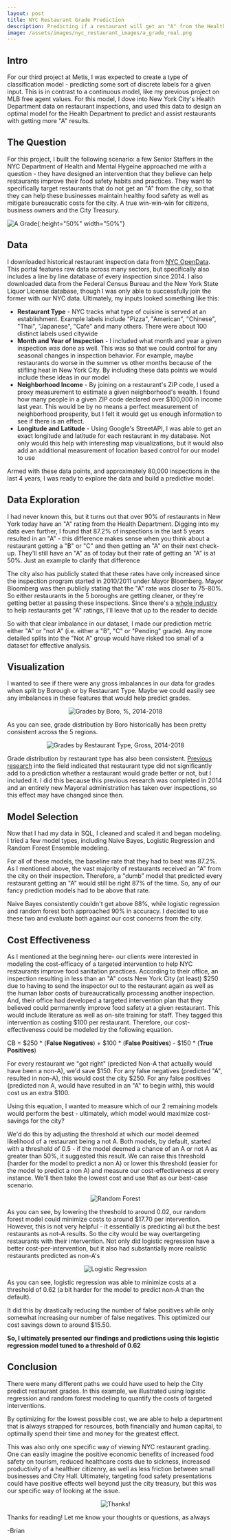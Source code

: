 ```yaml
---
layout: post
title: NYC Restaurant Grade Prediction
description: Predicting if a restaurant will get an "A" from the Health Department
image: /assets/images/nyc_restaurant_images/a_grade_real.png
---
```


## Intro
For our third project at Metis, I was expected to create a type of classification model - predicting some sort of discrete labels for a given input. This is in contrast to a continuous model, like my previous project on MLB free agent values. For this model, I dove into New York City's Health Department data on restaurant inspections, and used this data to design an optimal model for the Health Department to predict and assist restaurants with getting more "A" results.

## The Question
For this project, I built the following scenario: a few Senior Staffers in the NYC Department of Health and Mental Hygeine approached me with a question - they have designed an intervention that they believe can help restaurants improve their food safety habits and practices. They want to specifically target restaurants that do not get an "A" from the city, so that they can help these businesses maintain healthy food safety as well as mitigate bureaucratic costs for the city. A true win-win-win for citizens, business owners and the City Treasury.

![A Grade](/assets/images/nyc_restaurant_images/a_grade_real.png){:height="50%" width="50%"}
<!-- <p align="center">
  <img src="/assets/images/nyc_restaurant_images/a_grade_real.png" alt="A Grade" width="40%"/>
</p> -->

## Data
I downloaded historical restaurant inspection data from [NYC OpenData](https://data.cityofnewyork.us/Health/DOHMH-New-York-City-Restaurant-Inspection-Results/xx67-kt59). This portal features raw data across many sectors, but specifically also includes a line by line database of every inspection since 2014. I also downloaded data from the Federal Census Bureau and the New York State Liquor License database, though I was only able to successfully join the former with our NYC data. Ultimately, my inputs looked something like this:

* **Restaurant Type** - NYC tracks what type of cuisine is served at an establishment. Example labels include "Pizza", "American", "Chinese", "Thai", "Japanese", "Cafe" and many others. There were about 100 distinct labels used citywide
* **Month and Year of Inspection** - I included what month and year a given inspection was done as well. This was so that we could control for any seasonal changes in inspection behavior. For example, maybe restaurants do worse in the summer vs other months because of the stifling heat in New York City. By including these data points we would include these ideas in our model
* **Neighborhood Income** - By joining on a restaurant's ZIP code, I used a proxy measurement to estimate a given neighborhood's wealth. I found how many people in a given ZIP code declared over $100,000 in income last year. This would be by no means a perfect measurement of neighborhood prosperity, but I felt it would get us enough information to see if there is an effect.
* **Longitude and Latitude** - Using Google's StreetAPI, I was able to get an exact longitude and latitude for each restaurant in my database. Not only would this help with interesting map visualizations, but it would also add an additional measurement of location based control for our model to use


Armed with these data points, and approximately 80,000 inspections in the last 4 years, I was ready to explore the data and build a predictive model.

## Data Exploration

I had never known this, but it turns out that over 90% of restaurants in New York today have an "A" rating from the Health Department. Digging into my data even further, I found that 87.2% of inspections in the last 5 years resulted in an "A" - this difference makes sense when you think about a restaurant getting a "B" or "C" and then getting an "A" on their next check-up. They'll still have an "A" as of today but their rate of getting an "A" is at 50%. Just an example to clarify that difference

The city also has publicly stated that these rates have only increased since the inspection program started in 2010/2011 under Mayor Bloomberg. Mayor Bloomberg was then publicly stating that the "A" rate was closer to 75-80%. So either restaurants in the 5 boroughs are getting cleaner, or they're getting better at passing these inspections. Since there's a [whole industry](https://www.nytimes.com/2015/10/05/nyregion/health-exam-help-for-restaurants-to-avoid-rodents-or-worse-a-c.html?action=click&contentCollection=N.Y.%20%2F%20Region&module=RelatedCoverage&region=EndOfArticle&pgtype=article) to help restaurants get "A" ratings, I'll leave that up to the reader to decide

So with that clear imbalance in our dataset, I made our prediction metric either "A" or "not A" (i.e. either a "B", "C" or "Pending" grade). Any more detailed splits into the "Not A" group would have risked too small of a dataset for effective analysis.

## Visualization
I wanted to see if there were any gross imbalances in our data for grades when split by Borough or by Restaurant Type. Maybe we could easily see any imbalances in these features that would help predict grades.

<p align="center">
  <img src="/assets/images/nyc_restaurant_images/grades_by_boro_total.png" alt="Grades by Boro, %, 2014-2018"/>
</p>

As you can see, grade distribution by Boro historically has been pretty consistent across the 5 regions.

<p align="center">
  <img src="/assets/images/nyc_restaurant_images/cuisine_type_gross.png" alt="Grades by Restaurant Type, Gross, 2014-2018"/>
</p>

Grade distribution by restaurant type has also been consistent. [Previous research](https://ebph.it/article/view/9442) into the field indicated that restaurant type did not significantly add to a prediction whether a restaurant would grade better or not, but I included it. I did this because this previous research was completed in 2014 and an entirely new Mayoral administration has taken over inspections, so this effect may have changed since then.

## Model Selection
Now that I had my data in SQL, I cleaned and scaled it and began modeling. I tried a few model types, including Naive Bayes, Logistic Regression and Random Forest Ensemble modeling.

For all of these models, the baseline rate that they had to beat was 87.2%. As I mentioned above, the vast majority of restaurants received an "A" from the city on their inspection. Therefore, a "dumb" model that predicted every restaurant getting an "A" would still be right 87% of the time. So, any of our fancy prediction models had to be above that rate.

Naive Bayes consistently couldn't get above 88%, while logistic regression and random forest both approached 90% in accuracy. I decided to use these two and evaluate both against our cost concerns from the city.

## Cost Effectiveness
As I mentioned at the beginning here- our clients were interested in modeling the cost-efficacy of a targeted intervention to help NYC restaurants improve food sanitation practices. According to their office, an inspection resulting in less than an "A" costs New York City (at least) $250 due to having to send the inspector out to the restaurant again as well as the human labor costs of bureaucratically processing another inspection. And, their office had developed a targeted intervention plan that they believed could permanently improve food safety at a given restaurant. This would include literature as well as on-site training for staff. They tagged this intervention as costing $100 per restaurant. Therefore, our cost-effectiveness could be modeled by the following equation.

CB = $250 \* (**False Negatives**) + $100 \* (**False Positives**) - $150 \* (**True Positives**)

For every restaurant we "got right" (predicted Non-A that actually would have been a non-A), we'd save $150. For any false negatives (predicted "A", resulted in non-A), this would cost the city $250. For any false positives (predicted non A, would have resulted in an "A" to begin with), this would cost us an extra $100.

Using this equation, I wanted to measure which of our 2 remaining models would perform the best - ultimately, which model would maximize cost-savings for the city?

We'd do this by adjusting the threshold at which our model deemed likelihood of a restaurant being a not A. Both models, by default, started with a threshold of 0.5 - if the model deemed a chance of an A or not A as greater than 50%, it suggested this result. We can raise this threshold (harder for the model to predict a non A) or lower this threshold (easier for the model to predict a non A) and measure our cost-effectiveness at every instance. We'll then take the lowest cost and use that as our best-case scenario.

<p align="center">
  <img src="/assets/images/nyc_restaurant_images/randforest_cost_eff.png" alt="Random Forest"/>
</p>

As you can see, by lowering the threshold to around 0.02, our random forest model could minimize costs to around $17.70 per intervention. However, this is not very helpful - it essentially is predicting all but the best restaurants as not-A results. So the city would be way overtargeting restaurants with their intervention. Not only did logistic regression have a better cost-per-intervention, but it also had substantially more realistic restaurants predicted as non-A's

<p align="center">
  <img src="/assets/images/nyc_restaurant_images/logistic_cost_eff.png" alt="Logistic Regression"/>
</p>

As you can see, logistic regression was able to minimize costs at a threshold of 0.62 (a bit harder for the model to predict non-A than the default).

It did this by drastically reducing the number of false positives while only somewhat increasing our number of false negatives. This optimized our cost savings down to around $15.50.

**So, I ultimately presented our findings and predictions using this logistic regression model tuned to a threshold of   0.62**

## Conclusion

There were many different paths we could have used to help the City predict restaurant grades. In this example, we illustrated using logistic regression and random forest modeling to quantify the costs of targeted interventions.

By optimizing for the lowest possible cost, we are able to help a department that is always strapped for resources, both financially and human capital, to optimally spend their time and money for the greatest effect.

This was also only one specific way of viewing NYC restaurant grading. One can easily imagine the positive economic benefits of increased food safety on tourism, reduced healthcare costs due to sickness, increased productivity of a healthier citizenry, as well as less friction between small businesses and City Hall. Ultimately, targeting food safety presentations could have positive effects well beyond just the city treasury, but this was our specific way of looking at the issue.

<p align="center">
  <img src="/assets/images/nyc_restaurant_images/a_grade_thanks.png" alt="Thanks!"/>
</p>

Thanks for reading! Let me know your thoughts or questions, as always

-Brian
